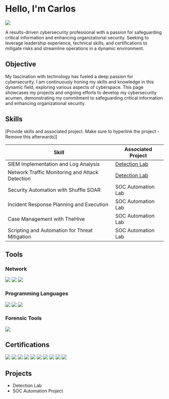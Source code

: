 # Hello, I'm Carlos 
<a href="https://www.linkedin.com/in/carlosmeyreles/"><img src="https://img.shields.io/badge/-LinkedIn-0072b1?&style=for-the-badge&logo=linkedin&logoColor=white" /></a>



A results-driven cybersecurity professional with a passion for safeguarding critical information and enhancing organizational security. Seeking to leverage leadership experience, technical skills, and certifications to mitigate risks and streamline operations in a dynamic environment.


## Objective


My fascination with technology has fueled a deep passion for cybersecurity. I am continuously honing my skills and knowledge in this dynamic field, exploring various aspects of cyberspace. This page showcases my projects and ongoing efforts to develop my cybersecurity acumen, demonstrating my commitment to safeguarding critical information and enhancing organizational security.

## Skills
[Provide skills and associated project. Make sure to hyperlink the project - Remove this afterwards]]

| Skill                                         | Associated Project         |
|-----------------------------------------------|----------------------------|
| SIEM Implementation and Log Analysis          | <a href="https://google.com">Detection Lab</a>|
| Network Traffic Monitoring and Attack Detection | <a href="https://google.com">Detection Lab</a>|
| Security Automation with Shuffle SOAR         | SOC Automation Lab|
| Incident Response Planning and Execution      | SOC Automation Lab|
| Case Management with TheHive                  | SOC Automation Lab|
| Scripting and Automation for Threat Mitigation | SOC Automation Lab|

## Tools

### Network
<div>
     <img src="https://img.shields.io/badge/-Nmap-6A5ACD?&style=for-the-badge&logo=Nmap&logoColor=white" />
     <img src="https://img.shields.io/badge/-Wireshark-1E90FF?&style=for-the-badge&logo=Wireshark&logoColor=white" />
     <img src="https://img.shields.io/badge/-IDS/IPS-556B2F?&style=for-the-badge&logo=shield&logoColor=white" />

</div>

### Programming Languages
<div>
   <img src="https://img.shields.io/badge/-Python-3776AB?&style=for-the-badge&logo=Python&logoColor=white" />
        <img src="https://img.shields.io/badge/-JavaScript-F7DF1E?&style=for-the-badge&logo=JavaScript&logoColor=white" />
        <img src="https://img.shields.io/badge/-SQL-4479A1?&style=for-the-badge&logo=SQLite&logoColor=white" />
</div>

### Forensic Tools
<div>
    <img src="https://img.shields.io/badge/-Autopsy-8A2BE2?&style=for-the-badge&logo=Autopsy&logoColor=white" />
</div>

## Certifications

<div>
    <img src="https://img.shields.io/badge/-CSIS-8A2BE2?&style=for-the-badge&logo=CompTIA&logoColor=white" />
    <img src="https://img.shields.io/badge/-CIOS-8B0000?&style=for-the-badge&logo=CompTIA&logoColor=white" />
    <img src="https://img.shields.io/badge/-CSAP-FF4500?&style=for-the-badge&logo=CompTIA&logoColor=white" />
    <img src="https://img.shields.io/badge/-SSCP-4682B4?&style=for-the-badge&logo=ISC2&logoColor=white" />
    <img src="https://img.shields.io/badge/-CySA%2B-32CD32?&style=for-the-badge&logo=CompTIA&logoColor=white" />
    <img src="https://img.shields.io/badge/-Security%2B-FF0000?&style=for-the-badge&logo=CompTIA&logoColor=white" />
    <img src="https://img.shields.io/badge/-Network%2B-007ACC?&style=for-the-badge&logo=CompTIA&logoColor=white" />
    <img src="https://img.shields.io/badge/-A%2B-4D4D4D?&style=for-the-badge&logo=CompTIA&logoColor=white" />
    <img src="https://img.shields.io/badge/-ITIL%20v4-FFD700?&style=for-the-badge&logo=PeopleCert&logoColor=white" />
    <img src="https://img.shields.io/badge/-Linux%20Essentials-FFA500?&style=for-the-badge&logo=Linux&logoColor=white" />
</div>


## Projects
- Detection Lab
- SOC Automation Project
